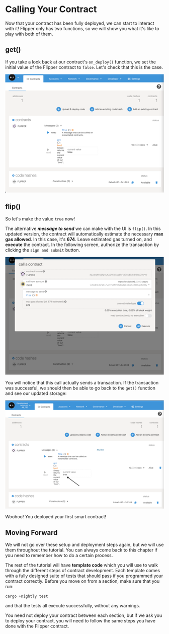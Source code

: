 # Calling Your Contract

Now that your contract has been fully deployed, we can start to interact with it! Flipper only has two functions, so we will show you what it's like to play with both of them.

## get()

If you take a look back at our contract's `on_deploy()` function, we set the initial value of the Flipper contract to `false`. Let's check that this is the case.

![](../../../../../../../.gitbook/assets/contractcall1.png)

## flip()

So let's make the value `true` now!

The alternative _**message to send**_ we can make with the UI is `flip()`. In this updated version, the contract will automatically estimate the necessary **max gas allowed**. In this case, it's **674**. Leave estimated gas turned on, and **execute** the contract. In the following screen, authorize the transaction by clicking the `sign and submit` button.

![](../../../../../../../.gitbook/assets/conractcall2.png)

You will notice that this call actually sends a transaction. If the transaction was successful, we should then be able to go back to the `get()` function and see our updated storage:

![](../../../../../../../.gitbook/assets/contractcall3.png)

Woohoo! You deployed your first smart contract!

## Moving Forward

We will not go over these setup and deployment steps again, but we will use them throughout the tutorial. You can always come back to this chapter if you need to remember how to do a certain process.

The rest of the tutorial will have **template code** which you will use to walk through the different steps of contract development. Each template comes with a fully designed suite of tests that should pass if you programmed your contract correctly. Before you move on from a section, make sure that you run:

```
cargo +nightly test
```

and that the tests all execute successfully, without any warnings.

You need not deploy your contract between each section, but if we ask you to deploy your contract, you will need to follow the same steps you have done with the Flipper contract.
